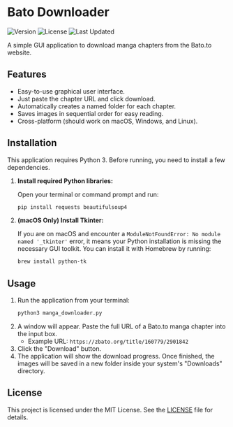 # Bato Downloader
![Version](https://img.shields.io/badge/version-1.0.0-orange)
![License](https://img.shields.io/badge/license-MIT-yellow)
![Last Updated](https://img.shields.io/badge/last%20updated-2025--07--13-informational)

A simple GUI application to download manga chapters from the Bato.to website.

## Features

-   Easy-to-use graphical user interface.
-   Just paste the chapter URL and click download.
-   Automatically creates a named folder for each chapter.
-   Saves images in sequential order for easy reading.
-   Cross-platform (should work on macOS, Windows, and Linux).

## Installation

This application requires Python 3. Before running, you need to install a few dependencies.

1.  **Install required Python libraries:**

    Open your terminal or command prompt and run:
    ```bash
    pip install requests beautifulsoup4
    ```

2.  **(macOS Only) Install Tkinter:**

    If you are on macOS and encounter a `ModuleNotFoundError: No module named '_tkinter'` error, it means your Python installation is missing the necessary GUI toolkit. You can install it with Homebrew by running:
    ```bash
    brew install python-tk
    ```

## Usage

1.  Run the application from your terminal:
    ```bash
    python3 manga_downloader.py
    ```
2.  A window will appear. Paste the full URL of a Bato.to manga chapter into the input box.
    -   Example URL: `https://zbato.org/title/160779/2901842`
3.  Click the "Download" button.
4.  The application will show the download progress. Once finished, the images will be saved in a new folder inside your system's "Downloads" directory.

## License

This project is licensed under the MIT License. See the [LICENSE](LICENSE) file for details.
